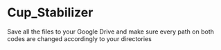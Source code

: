 # Cup_Stabilizer

Save all the files to your Google Drive and make sure every path on both codes are changed accordingly to your directories
